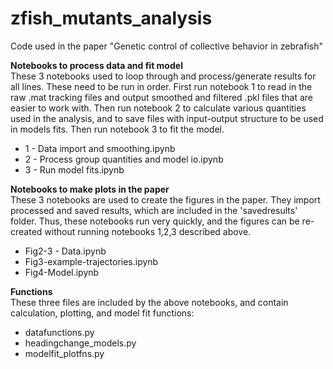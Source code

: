 # zfish_mutants_analysis
Code used in the paper "Genetic control of collective behavior in zebrafish"

**Notebooks to process data and fit model**<br>
These 3 notebooks used to loop through and process/generate results for all lines.  These need to be run in order.  First run notebook 1 to read in the raw .mat tracking files and output smoothed and filtered .pkl files that are easier to work with.  Then run notebook 2 to calculate various quantities used in the analysis, and to save files with input-output structure to be used in models fits.  Then run notebook 3 to fit the model.
* 1 - Data import and smoothing.ipynb
* 2 - Process group quantities and model io.ipynb
* 3 - Run model fits.ipynb

**Notebooks to make plots in the paper**<br>
These 3 notebooks are used to create the figures in the paper.  They import processed and saved results, which are included in the 'savedresults' folder.  Thus, these notebooks run very quickly, and the figures can be re-created without running notebooks 1,2,3 described above.
* Fig2-3 - Data.ipynb
* Fig3-example-trajectories.ipynb
* Fig4-Model.ipynb

**Functions**<br>
These three files are included by the above notebooks, and contain calculation, plotting, and model fit functions:
* datafunctions.py
* headingchange_models.py
* modelfit_plotfns.py
